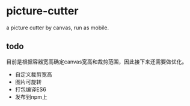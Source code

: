 # picture-cutter
a picture cutter by canvas, run as mobile.

## todo
目前是根据容器宽高确定canvas宽高和裁剪范围，因此接下来还需要做优化。
- 自定义裁剪宽高
- 图片可旋转
- 打包编译ES6
- 发布到npm上